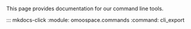 This page provides documentation for our command line tools.

::: mkdocs-click
    :module: omoospace.commands
    :command: cli_export